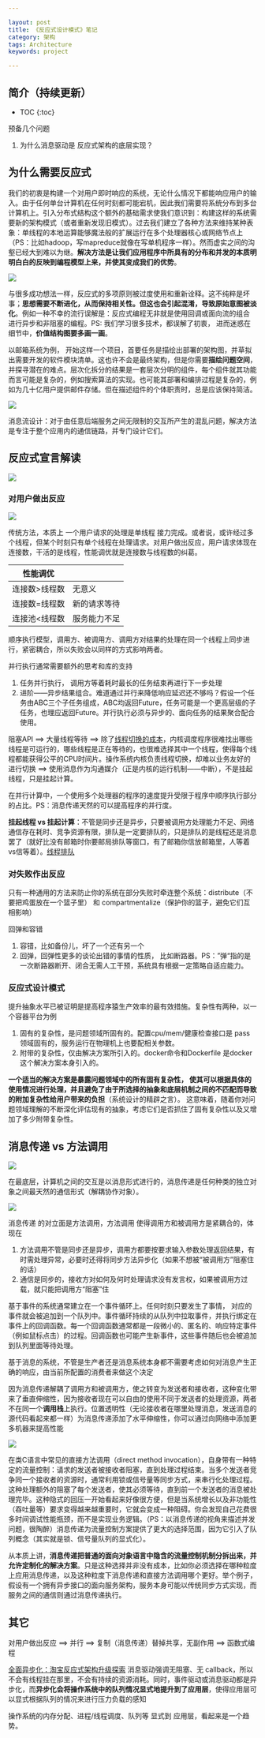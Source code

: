 ```yaml
---

layout: post
title: 《反应式设计模式》笔记
category: 架构
tags: Architecture
keywords: project

---
```


## 简介（持续更新）

* TOC
{:toc}

预备几个问题

1. 为什么消息驱动是 反应式架构的底层实现？

## 为什么需要反应式

我们的初衷是构建一个对用户即时响应的系统，无论什么情况下都能响应用户的输入。由于任何单台计算机在任何时刻都可能宕机，因此我们需要将系统分布到多台计算机上。引入分布式结构这个额外的基础需求使我们意识到：构建这样的系统需要新的架构模式（或者重新发现旧模式）。过去我们建立了各种方法来维持某种表象：单线程的本地运算能够魔法般的扩展运行在多个处理器核心或网络节点上（PS：比如hadoop，写mapreduce就像在写单机程序一样）。然而虚实之间的沟壑已经大到难以为继。**解决方法是让我们应用程序中所具有的分布和并发的本质明明白白的反映到编程模型上来，并使其变成我们的优势**。

![](/public/upload/architecture/reactive_value_structure.png)

与很多成功想法一样，反应式的多项原则被过度使用和重新诠释。这不纯粹是坏事；**思想需要不断进化，从而保持相关性。但这也会引起混淆，导致原始意图被淡化**。例如一种不幸的流行误解是：反应式编程无非就是使用回调或面向流的组合 进行异步和非阻塞的编程。PS: 我们学习很多技术，都误解了初衷， 进而迷惑在细节中，**价值结构图要多画一画**。

以邮箱系统为例， 开始这样一个项目，首要任务是描绘出部署的架构图，并草拟出需要开发的软件模块清单。这也许不会是最终架构，但是你需要**描绘问题空间**，并探寻潜在的难点。层次化拆分的结果是一套层次分明的组件，每个组件就其功能而言可能是复杂的，例如搜索算法的实现。也可能其部署和编排过程是复杂的，例如为几十亿用户提供邮件存储。但在描述组件的个体职责时，总是应该保持简洁。

![](/public/upload/architecture/email_system.png)

消息流设计：对于由任意后端服务之间无限制的交互所产生的混乱问题，解决方法是专注于整个应用内的通信链路，并专门设计它们。

## 反应式宣言解读

![](/public/upload/architecture/reactive_manifest.png)

### 对用户做出反应

![](/public/upload/architecture/before_reactive.png)

传统方法，本质上 一个用户请求的处理是单线程 接力完成。或者说，或许经过多个线程，但某个时刻只有单个线程在处理请求。对用户做出反应，用户请求体现在连接数，干活的是线程，性能调优就是连接数与线程数的纠葛。

|性能调优||
|---|---|
|连接数>线程数|无意义|
|连接数=线程数|新的请求等待|
|连接池<线程数|服务能力不足|

顺序执行模型，调用方、被调用方、调用方对结果的处理在同一个线程上同步进行，紧密耦合，所以失败会以同样的方式影响两者。

并行执行通常需要额外的思考和库的支持

1. 任务并行执行， 调用方等着耗时最长的任务结束再进行下一步处理
2. 进阶——异步结果组合。难道通过并行来降低响应延迟还不够吗？假设一个任务由ABC三个子任务组成，ABC均返回Future，任务可能是一个更高层级的子任务，也理应返回Future。并行执行必须与异步的、面向任务的结果聚合配合使用。

阻塞API ==> 大量线程等待 ==> 除了[线程切换的成本](http://qiankunli.github.io/2014/10/09/Threads.html)，内核调度程序很难找出哪些线程是可运行的，哪些线程是正在等待的，也很难选择其中一个线程，使得每个线程都能获得公平的CPU时间片。操作系统内核负责线程切换，却难以业务友好的进行切换 ==> 使用消息作为沟通媒介（正是内核的运行机制——中断），不是挂起线程，只是挂起计算。

在并行计算中，一个使用多个处理器的程序的速度提升受限于程序中顺序执行部分的占比。PS：消息传递天然的可以提高程序的并行度。

**挂起线程 vs 挂起计算**：不管是同步还是异步，只要被调用方处理能力不足、网络通信存在耗时、竞争资源有限，排队是一定要排队的，只是排队的是线程还是消息罢了（就好比没有邮箱时你要邮局排队等窗口，有了邮箱你信放邮箱里，人等着vs信等着）。[线程排队](http://qiankunli.github.io/2018/12/11/thread_queued.html)

### 对失败作出反应

只有一种通用的方法来防止你的系统在部分失败时牵连整个系统：distribute（不要把鸡蛋放在一个篮子里） 和 compartmentalize（保护你的篮子，避免它们互相影响）

回弹和容错

1. 容错，比如备份儿，坏了一个还有另一个
2. 回弹，回弹性更多的谈论出错的事情的性质， 比如断路器。PS：”弹“指的是一次断路器断开、闭合无需人工干预，系统具有根据一定策略自适应能力。

### 反应式设计模式

提升抽象水平已被证明是提高程序猿生产效率的最有效措施。复杂性有两种，以一个容器平台为例

1. 固有的复杂性，是问题领域所固有的。配置cpu/mem/健康检查接口是 pass领域固有的，服务运行在物理机上也要配相关参数。
2. 附带的复杂性，仅由解决方案所引入的。docker命令和Dockerfile 是docker 这个解决方案本身引入的。

**一个适当的解决方案是暴露问题领域中的所有固有复杂性， 使其可以根据具体的使用情况进行处理，并且避免了由于所选择的抽象和底层机制之间的不匹配而导致的附加复杂性给用户带来的负担**（系统设计的精辟之言）。 这意味着，随着你对问题领域理解的不断深化评估现有的抽象，考虑它们是否抓住了固有复杂性以及又增加了多少附带复杂性。

## 消息传递 vs 方法调用

![](/public/upload/architecture/message_delivery_in_os.jpg)

在最底层，计算机之间的交互是以消息形式进行的，消息传递是任何种类的独立对象之间最天然的通信形式（解耦协作对象）。

![](/public/upload/architecture/reactive_message_delivery.png)

消息传递 的对立面是方法调用，方法调用 使得调用方和被调用方是紧耦合的，体现在

1. 方法调用不管是同步还是异步，调用方都要按要求输入参数处理返回结果，有时需处理异常，必要时还得将同步方法异步化（如果不想被“被调用方”阻塞住的话）
2. 通信是同步的，接收方对如何及何时处理请求没有发言权，如果被调用方过载，就只能把调用方“阻塞”住

基于事件的系统通常建立在一个事件循环上。任何时刻只要发生了事情， 对应的事件就会被追加到一个队列中。事件循环持续的从队列中拉取事件，并执行绑定在事件上的回调函数。每一个回调函数通常都是一段微小的、匿名的、响应特定事件（例如鼠标点击）的过程。回调函数也可能产生新事件，这些事件随后也会被追加到队列里面等待处理。

基于消息的系统，不管是生产者还是消息系统本身都不需要考虑如何对消息产生正确的响应，由当前所配置的消费者来做这个决定

因为消息传递解耦了调用方和被调用方，使之转变为发送者和接收者，这种变化带来了垂直伸缩性，因为接收者现在可以自由的使用不同于发送者的处理资源，两者不在同一个**调用栈**上执行。位置透明性（无论接收者在哪里处理消息，发送消息的源代码看起来都一样）为消息传递添加了水平伸缩性，你可以通过向网络中添加更多机器来提高性能

![](/public/upload/architecture/reactive_scaling.png) 

在类C语言中常见的直接方法调用（direct method invocation），自身带有一种特定的流量控制：请求的发送者被接收者阻塞，直到处理过程结束。当多个发送者竞争同一个接收者的资源时，通常利用锁或信号量等同步方式，来串行化处理过程。 这种处理额外的阻塞了每个发送者，使其必须等待，直到前一个发送者的消息被处理完毕。这种隐式的回压一开始看起来好像很方便，但是当系统增长以及非功能性（吞吐量等）要求变得越来越重要时，它就会变成一种阻碍。你会发现自己花费很多时间调试性能瓶颈，而不是实现业务逻辑。（PS：以消息传递的视角来描述并发问题，很陶醉）消息传递为流量控制方案提供了更大的选择范围，因为它引入了队列概念（其实就是锁、信号量队列的显式化）。

从本质上讲，**消息传递把普通的面向对象语言中隐含的流量控制机制分拆出来，并允许定制化的解决方案**。只是这种选择并非没有成本，比如你必须选择在哪种粒度上应用消息传递，以及这种粒度下消息传递和直接方法调用哪个更好。举个例子，假设有一个拥有异步接口的面向服务架构，服务本身可能以传统同步方式实现，而服务之间的通信则通过消息传递执行。

## 其它

对用户做出反应 ==> 并行 ==> 复制（消息传递）替掉共享，无副作用 ==> 函数式编程

[全面异步化：淘宝反应式架构升级探索](https://www.infoq.cn/article/2upHTmd0pOEUNmhY5-Ay) 消息驱动强调无阻塞、无 callback，所以不会有线程挂在那里，不会有持续的资源消耗。同时，事件驱动或消息驱动都是异步化，而**异步化会将操作系统中的队列情况显式地提升到了应用层**，使得应用层可以显式根据队列的情况来进行压力负载的感知

操作系统的内存分配、进程/线程调度、队列等 显式到 应用层，看起来是一个趋势。





